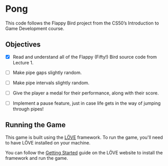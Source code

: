 # Pong
This code follows the Flappy Bird project from the CS50’s Introduction to Game Development course.


## Objectives
- [x] Read and understand all of the Flappy (Fifty!) Bird source code from Lecture 1.
- [ ] Make pipe gaps slightly random.
- [ ] Make pipe intervals slightly random.
- [ ] Give the player a medal for their performance, along with their score.
- [ ] Implement a pause feature, just in case life gets in the way of jumping through pipes!



## Running the Game
This game is built using the [LÖVE](https://love2d.org/) framework. To run the game, you'll need to have LÖVE installed on your machine.

You can follow the [Getting Started](https://love2d.org/wiki/Getting_Started) guide on the LÖVE website to install the framework and run the game.